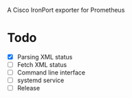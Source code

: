 A Cisco IronPort exporter for Prometheus

# Todo

- [x] Parsing XML status
- [ ] Fetch XML status
- [ ] Command line interface
- [ ] systemd service
- [ ] Release
